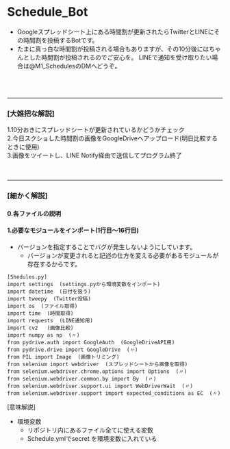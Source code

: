 # Schedule_Bot
- Googleスプレッドシート上にある時間割が更新されたらTwitterとLINEにその時間割を投稿するBotです。
- たまに真っ白な時間割が投稿される場合もありますが、その10分後にはちゃんとした時間割が投稿されるのでご安心を。
LINEで通知を受け取りたい場合は@M1_SchedulesのDMへどうぞ。<br><br><br><br>


--------------------------------------------------------------------------------------
### [大雑把な解説]
1.10分おきにスプレッドシートが更新されているかどうかチェック<br>
2.今日スクショした時間割の画像をGoogleDriveへアップロード(明日比較するときに使用)<br>
3.画像をツイートし、LINE Notify経由で送信してプログラム終了<br><br><br>

--------------------------------------------------------------------------------------
### [細かく解説]

#### 0.各ファイルの説明

#### 1.必要なモジュールをインポート(1行目～16行目)
- バージョンを指定することでバグが発生しないようにしています。
  - バージョンが変更されると記述の仕方を変える必要があるモジュールが存在するからです。
```
[Shedules.py]
import settings  (settings.pyから環境変数をインポート)
import datetime  (日付を扱う)
import tweepy  (Twitter投稿)
import os  (ファイル取得)
import time  (時間取得)
import requests  (LINE通知用)
import cv2   (画像比較)
import numpy as np  (〃)
from pydrive.auth import GoogleAuth  (GoogleDriveAPI用)
from pydrive.drive import GoogleDrive  (〃)
from PIL import Image  (画像トリミング)
from selenium import webdriver  (スプレッドシートから画像を取得)
from selenium.webdriver.chrome.options import Options  (〃)
from selenium.webdriver.common.by import By  (〃)
from selenium.webdriver.support.ui import WebDriverWait  (〃)
from selenium.webdriver.support import expected_conditions as EC  (〃)
```

[意味解説]
- 環境変数
  - リポジトリ内にあるファイル全てに使える変数
  - Schedule.ymlでsecret を環境変数に入れている
